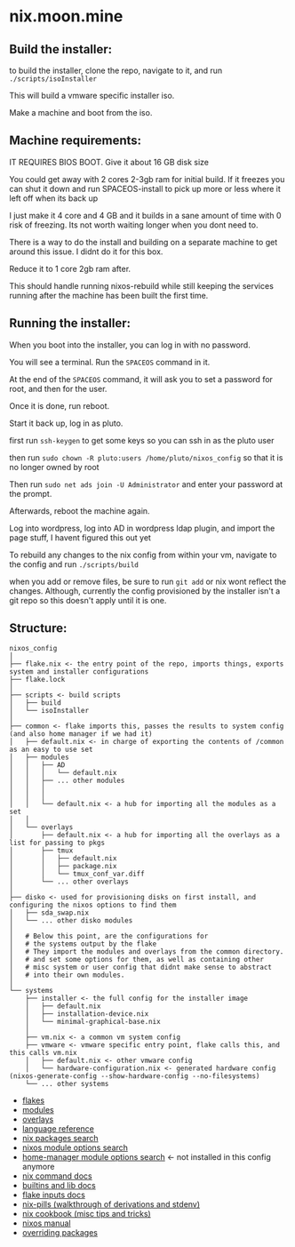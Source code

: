 # nix.moon.mine

## Build the installer:

to build the installer, clone the repo, navigate to it, and run `./scripts/isoInstaller`

This will build a vmware specific installer iso.

Make a machine and boot from the iso.

## Machine requirements:

IT REQUIRES BIOS BOOT. Give it about 16 GB disk size

You could get away with 2 cores 2-3gb ram for initial build. If it freezes you can shut it down and run SPACEOS-install to pick up more or less where it left off when its back up

I just make it 4 core and 4 GB and it builds in a sane amount of time with 0 risk of freezing. Its not worth waiting longer when you dont need to.

There is a way to do the install and building on a separate machine to get around this issue. I didnt do it for this box.

Reduce it to 1 core 2gb ram after.

This should handle running nixos-rebuild while still keeping the services running after the machine has been built the first time.

## Running the installer:

When you boot into the installer, you can log in with no password.

You will see a terminal. Run the `SPACEOS` command in it.

At the end of the `SPACEOS` command, it will ask you to set a password for root, and then for the user.

Once it is done, run reboot.

Start it back up, log in as pluto.

first run `ssh-keygen` to get some keys so you can ssh in as the pluto user

then run `sudo chown -R pluto:users /home/pluto/nixos_config` so that it is no longer owned by root

Then run `sudo net ads join -U Administrator` and enter your password at the prompt.

Afterwards, reboot the machine again.

Log into wordpress, log into AD in wordpress ldap plugin, and import the page stuff, I havent figured this out yet

To rebuild any changes to the nix config from within your vm, navigate to the config and run `./scripts/build`

when you add or remove files, be sure to run `git add` or nix wont reflect the changes. Although, currently the config provisioned by the installer isn't a git repo so this doesn't apply until it is one.

## Structure:

```
nixos_config
│
├── flake.nix <- the entry point of the repo, imports things, exports system and installer configurations
├── flake.lock
│
├── scripts <- build scripts
│   ├── build
│   └── isoInstaller
│
├── common <- flake imports this, passes the results to system config (and also home manager if we had it)
│   ├── default.nix <- in charge of exporting the contents of /common as an easy to use set
│   ├── modules
│   │   ├── AD
│   │   │   └── default.nix
│   │   ├── ... other modules
│   │   │
│   │   │
│   │   └── default.nix <- a hub for importing all the modules as a set
│   │
│   └── overlays
│       ├── default.nix <- a hub for importing all the overlays as a list for passing to pkgs
│       ├── tmux
│       │   ├── default.nix
│       │   ├── package.nix
│       │   └── tmux_conf_var.diff
│       └── ... other overlays
│
├── disko <- used for provisioning disks on first install, and configuring the nixos options to find them
│   ├── sda_swap.nix
│   └── ... other disko modules
│
│   # Below this point, are the configurations for
│   # the systems output by the flake
│   # They import the modules and overlays from the common directory.
│   # and set some options for them, as well as containing other
│   # misc system or user config that didnt make sense to abstract
│   # into their own modules.
│
└── systems
    ├── installer <- the full config for the installer image
    │   ├── default.nix
    │   ├── installation-device.nix
    │   └── minimal-graphical-base.nix
    │
    ├── vm.nix <- a common vm system config
    ├── vmware <- vmware specific entry point, flake calls this, and this calls vm.nix
    │   ├── default.nix <- other vmware config
    │   └── hardware-configuration.nix <- generated hardware config (nixos-generate-config --show-hardware-config --no-filesystems)
    └── ... other systems
```

- [flakes](https://nixos.wiki/wiki/Flakes)
- [modules](https://nixos.wiki/wiki/NixOS_modules)
- [overlays](https://nixos.wiki/wiki/Overlays)
- [language reference](https://nix.dev/manual/nix/2.18/language/)
- [nix packages search](https://search.nixos.org/packages)
- [nixos module options search](https://search.nixos.org/options)
- [home-manager module options search](https://mipmip.github.io/home-manager-option-search/) <- not installed in this config anymore
- [nix command docs](https://nix.dev/manual/nix/2.22/command-ref/new-cli/nix)
- [builtins and lib docs](https://teu5us.github.io/nix-lib.html)
- [flake inputs docs](https://nix.dev/manual/nix/2.22/command-ref/new-cli/nix3-flake#flake-references)
- [nix-pills (walkthrough of derivations and stdenv)](https://nixos.org/guides/nix-pills/)
- [nix cookbook (misc tips and tricks)](https://nixos.wiki/wiki/Nix_Cookbook)
- [nixos manual](https://nixos.org/manual/nixpkgs/stable/)
- [overriding packages](https://ryantm.github.io/nixpkgs/using/overrides/)
